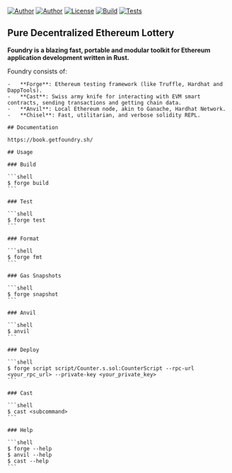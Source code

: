 
[![Author](https://img.shields.io/badge/author-zarnoevic-brightgreen)](https://github.com/zarnoevic)
[![Author](https://img.shields.io/badge/solidity-0.8.13-brightgreen)]()
[![License](https://img.shields.io/github/license/zarnoevic/pure-lottery?color=brightgreen)](https://github.com/zarnoevic/pure-lottery/blob/main/LICENSE.md)
[![Build](https://img.shields.io/github/actions/workflow/status/zarnoevic/pure-lottery/build.yml?branch=main&event=push&label=build)](https://github.com/zarnoevic/pure-lottery/actions/workflows/build.yml)
[![Tests](https://img.shields.io/github/actions/workflow/status/zarnoevic/pure-lottery/tests.yml?branch=main&event=push&label=tests)](https://github.com/zarnoevic/pure-lottery/actions/workflows/tests.yml)

## Pure Decentralized Ethereum Lottery

**Foundry is a blazing fast, portable and modular toolkit for Ethereum application development written in Rust.**

Foundry consists of:
~~~~~~~~
-   **Forge**: Ethereum testing framework (like Truffle, Hardhat and DappTools).
-   **Cast**: Swiss army knife for interacting with EVM smart contracts, sending transactions and getting chain data.
-   **Anvil**: Local Ethereum node, akin to Ganache, Hardhat Network.
-   **Chisel**: Fast, utilitarian, and verbose solidity REPL.

## Documentation

https://book.getfoundry.sh/

## Usage

### Build

```shell
$ forge build
```

### Test

```shell
$ forge test
```

### Format

```shell
$ forge fmt
```

### Gas Snapshots

```shell
$ forge snapshot
```

### Anvil

```shell
$ anvil
```

### Deploy

```shell
$ forge script script/Counter.s.sol:CounterScript --rpc-url <your_rpc_url> --private-key <your_private_key>
```

### Cast

```shell
$ cast <subcommand>
```

### Help

```shell
$ forge --help
$ anvil --help
$ cast --help
```
